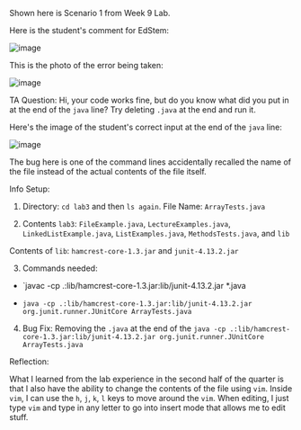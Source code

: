 Shown here is Scenario 1 from Week 9 Lab.

Here is the student's comment for EdStem:

![image](https://github.com/DirectJava/lab-report-5/assets/122843554/b6730b1c-dda4-4cf7-91bc-a8f40a2b2bc9)

This is the photo of the error being taken:

![image](https://github.com/DirectJava/lab-report-5/assets/122843554/5a6a0f13-194a-42dd-be6c-57a9f6cff8e7)

TA Question: Hi, your code works fine, but do you know what did you put in at the end of the `java` line? Try deleting `.java` at the end and run it.

Here's the image of the student's correct input at the end of the `java` line:

![image](https://github.com/DirectJava/lab-report-5/assets/122843554/47700e7b-69a0-4995-8ad7-f41a8e897e97)

The bug here is one of the command lines accidentally recalled the name of the file instead of the actual contents of the file itself.

Info Setup:

1. Directory: `cd lab3` and then `ls again`. File Name: `ArrayTests.java`

2. Contents `lab3`: `FileExample.java`, `LectureExamples.java`, `LinkedListExample.java`, `ListExamples.java`, `MethodsTests.java`, and `lib`

  Contents of `lib`: `hamcrest-core-1.3.jar` and `junit-4.13.2.jar`
  
3. Commands needed:

  - `javac -cp .:lib/hamcrest-core-1.3.jar:lib/junit-4.13.2.jar *.java  
      
  - `java -cp .:lib/hamcrest-core-1.3.jar:lib/junit-4.13.2.jar org.junit.runner.JUnitCore ArrayTests.java`

4. Bug Fix: Removing the `.java` at the end of the `java -cp .:lib/hamcrest-core-1.3.jar:lib/junit-4.13.2.jar org.junit.runner.JUnitCore ArrayTests.java`

Reflection:


What I learned from the lab experience in the second half of the quarter is that I also have the ability to change the contents of the file using `vim`. Inside `vim`, I can use the `h`, `j`, `k`, `l` keys to move around the `vim`. When editing, I just type `vim` and type in any letter to go into insert mode that allows me to edit stuff.
